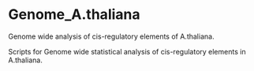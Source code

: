 # Genome_A.thaliana
Genome wide analysis of cis-regulatory elements of A.thaliana.

Scripts for Genome wide statistical analysis of cis-regulatory elements in A.thaliana.

